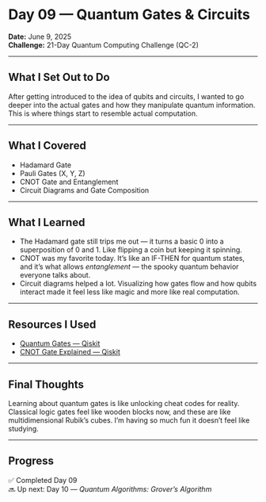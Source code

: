 # Day 09 — Quantum Gates & Circuits  
**Date:** June 9, 2025  
**Challenge:** 21-Day Quantum Computing Challenge (QC-2)

---

## What I Set Out to Do  
After getting introduced to the idea of qubits and circuits, I wanted to go deeper into the actual gates and how they manipulate quantum information. This is where things start to resemble actual computation.

---

## What I Covered  
- Hadamard Gate  
- Pauli Gates (X, Y, Z)  
- CNOT Gate and Entanglement  
- Circuit Diagrams and Gate Composition

---

## What I Learned  
- The Hadamard gate still trips me out — it turns a basic 0 into a superposition of 0 and 1. Like flipping a coin but keeping it spinning.  
- CNOT was my favorite today. It’s like an IF-THEN for quantum states, and it’s what allows *entanglement* — the spooky quantum behavior everyone talks about.  
- Circuit diagrams helped a lot. Visualizing how gates flow and how qubits interact made it feel less like magic and more like real computation.

---

## Resources I Used  
- [Quantum Gates — Qiskit](https://qiskit.org/textbook)  
- [CNOT Gate Explained — Qiskit](https://www.youtube.com/watch?v=5N9EC6e2Nwc)

---

## Final Thoughts  
Learning about quantum gates is like unlocking cheat codes for reality. Classical logic gates feel like wooden blocks now, and these are like multidimensional Rubik’s cubes. I’m having so much fun it doesn’t feel like studying.

---

## Progress  
✅ Completed Day 09  
🔜 Up next: Day 10 — *Quantum Algorithms: Grover’s Algorithm*
